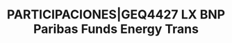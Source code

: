 ---
layout: asset
title: PARTICIPACIONES|GEQ4427 LX BNP Paribas Funds Energy Trans
isin: LU0823415285
---